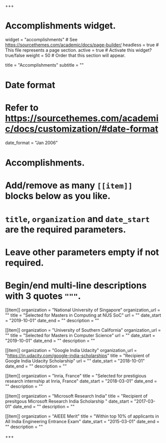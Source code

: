 +++
# Accomplishments widget.
widget = "accomplishments"  # See https://sourcethemes.com/academic/docs/page-builder/
headless = true  # This file represents a page section.
active = true  # Activate this widget? true/false
weight = 50  # Order that this section will appear.

title = "Accomplish&shy;ments"
subtitle = ""

# Date format
#   Refer to https://sourcethemes.com/academic/docs/customization/#date-format
date_format = "Jan 2006"

# Accomplishments.
#   Add/remove as many `[[item]]` blocks below as you like.
#   `title`, `organization` and `date_start` are the required **parameters**.
#   Leave other parameters empty if not required.
#   Begin/end multi-line descriptions with 3 quotes `"""`.


[[item]]
  organization = "National University of Singapore"
  organization_url = ""
  title = "Selected for Masters in Computing at NUS SoC"
  url = ""
  date_start = "2019-10-01"
  date_end = ""
  description = ""

  [[item]]
  organization = "University of Southern California"
  organization_url = ""
  title = "Selected for Masters in Computer Science"
  url = ""
  date_start = "2019-10-01"
  date_end = ""
  description = ""

[[item]]
  organization = "Google India Udacity"
  organization_url = "https://in.udacity.com/google-india-scholarships"
  title = "Recipient of Google India Udacity Scholarship"
  url = ""
  date_start = "2018-10-01"
  date_end = ""
  description = ""
  
[[item]]
  organization = "Inria, France"
  title = "Selected for prestigious research internship at Inria, France"
  date_start = "2018-03-01"
  date_end = ""
  description = ""
  

[[item]]
  organization = "Microsoft Research India"
  title = "Recipient of presitgous Microsoft Research India Scholarship "
  date_start = "2017-03-01"
  date_end = ""
  description = ""
  
 [[item]]
  organization = "AIEEE Merit"
  title = "Within top 10% of applicants in All India Engineering Entrance Exam"
  date_start = "2015-03-01"
  date_end = ""
  description = ""
   
+++
